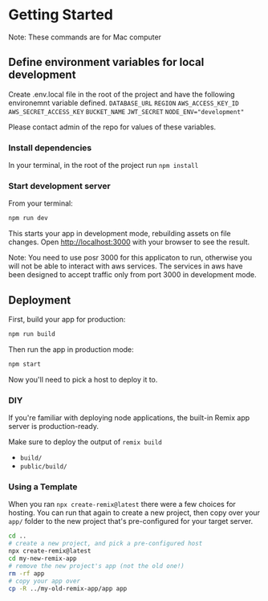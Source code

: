 # Getting Started

Note: These commands are for Mac computer

## Define environment variables for local development

Create .env.local file in the root of the project and have the following environemnt variable defined.
`DATABASE_URL`
`REGION`
`AWS_ACCESS_KEY_ID`
`AWS_SECRET_ACCESS_KEY`
`BUCKET_NAME`
`JWT_SECRET`
`NODE_ENV="development"`

Please contact admin of the repo for values of these variables.

### Install dependencies

In your terminal, in the root of the project run `npm install`

### Start development server

From your terminal:

```sh
npm run dev
```

This starts your app in development mode, rebuilding assets on file changes.
Open [http://localhost:3000](http://localhost:3000) with your browser to see the result.

Note: You need to use posr 3000 for this applicaton to run, otherwise you will not be able to interact with aws services. The services in aws have been designed to accept traffic only from port 3000 in development mode.

## Deployment

First, build your app for production:

```sh
npm run build
```

Then run the app in production mode:

```sh
npm start
```

Now you'll need to pick a host to deploy it to.

### DIY

If you're familiar with deploying node applications, the built-in Remix app server is production-ready.

Make sure to deploy the output of `remix build`

- `build/`
- `public/build/`

### Using a Template

When you ran `npx create-remix@latest` there were a few choices for hosting. You can run that again to create a new project, then copy over your `app/` folder to the new project that's pre-configured for your target server.

```sh
cd ..
# create a new project, and pick a pre-configured host
npx create-remix@latest
cd my-new-remix-app
# remove the new project's app (not the old one!)
rm -rf app
# copy your app over
cp -R ../my-old-remix-app/app app
```
